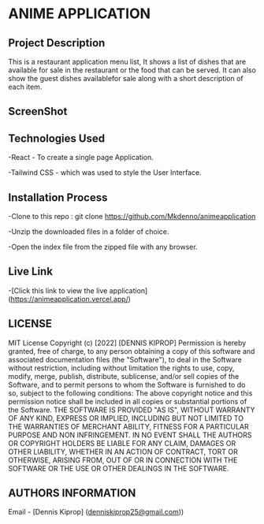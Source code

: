 # ANIME APPLICATION
## Project Description
This is a restaurant application menu list, It shows a list of dishes that are available for sale in the restaurant or the food that can be served. It can also show the guest dishes availablefor sale along with a short description of each item.

## ScreenShot


## Technologies Used

-React - To create a single page Application.

-Tailwind CSS - which was used to style the User Interface.


## Installation Process
-Clone to this repo : git clone https://github.com/Mkdenno/animeapplication

-Unzip the downloaded files in a folder of choice.

-Open the index file from the zipped file with any browser.

## Live Link

-[Click this link to view the live application]  (https://animeapplication.vercel.app/)

## LICENSE

MIT License
Copyright (c) [2022] [DENNIS KIPROP]
Permission is hereby granted, free of charge, to any person obtaining a copy of this software and associated documentation files (the "Software"), to deal in the Software without restriction, including without limitation the rights to use, copy, modify, merge, publish, distribute, sublicense, and/or sell copies of the Software, and to permit persons to whom the Software is furnished to do so, subject to the following conditions:
The above copyright notice and this permission notice shall be included in all copies or substantial portions of the Software.
THE SOFTWARE IS PROVIDED "AS IS", WITHOUT WARRANTY OF ANY KIND, EXPRESS OR IMPLIED, INCLUDING BUT NOT LIMITED TO THE WARRANTIES OF MERCHANT ABILITY, FITNESS FOR A PARTICULAR PURPOSE AND NON INFRINGEMENT. IN NO EVENT SHALL THE AUTHORS OR COPYRIGHT HOLDERS BE LIABLE FOR ANY CLAIM, DAMAGES OR OTHER LIABILITY, WHETHER IN AN ACTION OF CONTRACT, TORT OR OTHERWISE, ARISING FROM, OUT OF OR IN CONNECTION WITH THE SOFTWARE OR THE USE OR OTHER DEALINGS IN THE SOFTWARE.

## AUTHORS INFORMATION

Email - [Dennis Kiprop] (denniskiprop25@gmail.com))